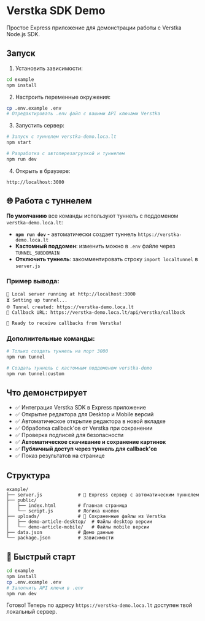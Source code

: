 # Verstka SDK Demo

Простое Express приложение для демонстрации работы с Verstka Node.js SDK.

## Запуск

1. Установить зависимости:
```bash
cd example
npm install
```

2. Настроить переменные окружения:
```bash
cp .env.example .env
# Отредактировать .env файл с вашими API ключами Verstka
```

3. Запустить сервер:

```bash
# Запуск с туннелем verstka-demo.loca.lt
npm start

# Разработка с автоперезагрузкой и туннелем
npm run dev
```

4. Открыть в браузере:
```
http://localhost:3000
```

## 🌐 Работа с туннелем

**По умолчанию** все команды используют туннель с поддоменом `verstka-demo.loca.lt`:

- **`npm run dev`** - автоматически создает туннель `https://verstka-demo.loca.lt`
- **Кастомный поддомен**: изменить можно в `.env` файле через `TUNNEL_SUBDOMAIN`
- **Отключить туннель**: закомментировать строку `import localtunnel` в `server.js`

### Пример вывода:
```
🚀 Local server running at http://localhost:3000
⏳ Setting up tunnel...
🌐 Tunnel created: https://verstka-demo.loca.lt
📧 Callback URL: https://verstka-demo.loca.lt/api/verstka/callback

🎯 Ready to receive callbacks from Verstka!
```

### Дополнительные команды:
```bash
# Только создать туннель на порт 3000
npm run tunnel

# Создать туннель с кастомным поддоменом verstka-demo
npm run tunnel:custom
```

## Что демонстрирует

- ✅ Интеграция Verstka SDK в Express приложение
- ✅ Открытие редактора для Desktop и Mobile версий
- ✅ Автоматическое открытие редактора в новой вкладке
- ✅ Обработка callback'ов от Verstka при сохранении
- ✅ Проверка подписей для безопасности
- ✅ **Автоматическое скачивание и сохранение картинок**
- ✅ **Публичный доступ через туннель для callback'ов**
- ✅ Показ результатов на странице

## Структура

```
example/
├── server.js             # 🚀 Express сервер с автоматическим туннелем
├── public/
│   ├── index.html        # Главная страница
│   └── script.js         # Логика кнопок
├── uploads/              # 📁 Сохраненные файлы из Verstka
│   ├── demo-article-desktop/  # Файлы desktop версии
│   └── demo-article-mobile/   # Файлы mobile версии
├── data.json             # Демо данные
└── package.json          # Зависимости
```

## 🚀 Быстрый старт

```bash
cd example
npm install
cp .env.example .env
# Заполнить API ключи в .env
npm run dev
```

Готово! Теперь по адресу `https://verstka-demo.loca.lt` доступен твой локальный сервер. 